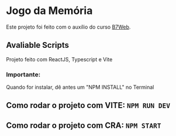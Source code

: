 # Jogo da Memória

Este projeto foi feito com o auxílio do curso [B7Web](https://b7web.com.br).

## Avaliable Scripts

Projeto feito com ReactJS, Typescript e Vite

### Importante:

Quando for instalar, dê antes um "NPM INSTALL" no Terminal

## Como rodar o projeto com VITE: `NPM RUN DEV`

## Como rodar o projeto com CRA: `NPM START`
